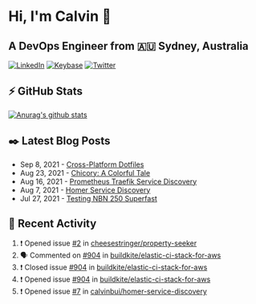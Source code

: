 # Hi, I'm Calvin 🍭
## A DevOps Engineer from 🇦🇺 Sydney, Australia</h3>

[![LinkedIn](https://img.shields.io/badge/-c–bui-0077B5?style=flat-square&labelColor=0077B5&logo=LinkedIn&logoColor=white)](https://www.linkedin.com/in/c-bui/)
[![Keybase](https://img.shields.io/badge/-calvinbui-ff6f21?style=flat-square&labelColor=ff6f21&logo=Keybase&logoColor=white)](https://keybase.io/calvinbui)
[![Twitter](https://img.shields.io/badge/-ASAPCalvin-1DA1F2?style=flat-square&labelColor=1DA1F2&logo=Twitter&logoColor=white)](https://twitter.com/ASAPCalvin)

<!-- https://github.com/rishavanand/github-profilinator -->
## ⚡ GitHub Stats
[![Anurag's github stats](https://github-readme-stats.vercel.app/api?username=calvinbui&count_private=true&hide_title=true)](https://github.com/anuraghazra/github-readme-stats)

<!-- https://github.com/gautamkrishnar/blog-post-workflow -->
## ✒️ Latest Blog Posts

<!-- BLOG-POST-LIST:START -->
- Sep 8, 2021 - [Cross-Platform Dotfiles](https://calvin.me/cross-platform-dotfiles)
- Aug 23, 2021 - [Chicory: A Colorful Tale](https://calvin.me/chicory)
- Aug 16, 2021 - [Prometheus Traefik Service Discovery](https://calvin.me/prometheus-traefik-service-discovery)
- Aug 7, 2021 - [Homer Service Discovery](https://calvin.me/homer-service-discovery)
- Jul 27, 2021 - [Testing NBN 250 Superfast](https://calvin.me/testing-nbn-250-superfast)

<!-- BLOG-POST-LIST:END -->

## 🏃‍ Recent Activity

<!--START_SECTION:activity-->
1. ❗️ Opened issue [#2](https://github.com/cheesestringer/property-seeker/issues/2) in [cheesestringer/property-seeker](https://github.com/cheesestringer/property-seeker)
2. 🗣 Commented on [#904](https://github.com/buildkite/elastic-ci-stack-for-aws/issues/904) in [buildkite/elastic-ci-stack-for-aws](https://github.com/buildkite/elastic-ci-stack-for-aws)
3. ❗️ Closed issue [#904](https://github.com/buildkite/elastic-ci-stack-for-aws/issues/904) in [buildkite/elastic-ci-stack-for-aws](https://github.com/buildkite/elastic-ci-stack-for-aws)
4. ❗️ Opened issue [#904](https://github.com/buildkite/elastic-ci-stack-for-aws/issues/904) in [buildkite/elastic-ci-stack-for-aws](https://github.com/buildkite/elastic-ci-stack-for-aws)
5. ❗️ Opened issue [#7](https://github.com/calvinbui/homer-service-discovery/issues/7) in [calvinbui/homer-service-discovery](https://github.com/calvinbui/homer-service-discovery)
<!--END_SECTION:activity-->
